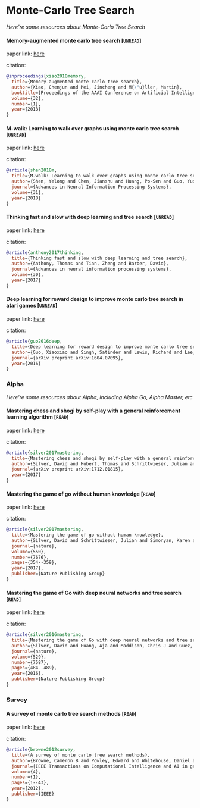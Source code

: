 # Monte-Carlo Tree Search
*Here're some resources about Monte-Carlo Tree Search*


#### Memory-augmented monte carlo tree search [`UNREAD`]

paper link: [here](https://ojs.aaai.org/index.php/AAAI/article/download/11531/11390)

citation: 
```bibtex
@inproceedings{xiao2018memory,
  title={Memory-augmented monte carlo tree search},
  author={Xiao, Chenjun and Mei, Jincheng and M{\"u}ller, Martin},
  booktitle={Proceedings of the AAAI Conference on Artificial Intelligence},
  volume={32},
  number={1},
  year={2018}
}
```
    


#### M-walk: Learning to walk over graphs using monte carlo tree search [`UNREAD`]

paper link: [here](https://proceedings.neurips.cc/paper_files/paper/2018/file/c6f798b844366ccd65d99bc7f31e0e02-Paper.pdf)

citation: 
```bibtex
@article{shen2018m,
  title={M-walk: Learning to walk over graphs using monte carlo tree search},
  author={Shen, Yelong and Chen, Jianshu and Huang, Po-Sen and Guo, Yuqing and Gao, Jianfeng},
  journal={Advances in Neural Information Processing Systems},
  volume={31},
  year={2018}
}
```

#### Thinking fast and slow with deep learning and tree search [`UNREAD`]

paper link: [here](https://proceedings.neurips.cc/paper/2017/file/d8e1344e27a5b08cdfd5d027d9b8d6de-Paper.pdf)

citation: 
```bibtex
@article{anthony2017thinking,
  title={Thinking fast and slow with deep learning and tree search},
  author={Anthony, Thomas and Tian, Zheng and Barber, David},
  journal={Advances in neural information processing systems},
  volume={30},
  year={2017}
}
```
    
    


#### Deep learning for reward design to improve monte carlo tree search in atari games [`UNREAD`]

paper link: [here](https://arxiv.org/pdf/1604.07095)

citation: 
```bibtex
@article{guo2016deep,
  title={Deep learning for reward design to improve monte carlo tree search in atari games},
  author={Guo, Xiaoxiao and Singh, Satinder and Lewis, Richard and Lee, Honglak},
  journal={arXiv preprint arXiv:1604.07095},
  year={2016}
}
```


### Alpha

*Here're some resources about Alpha, including Alpha Go, Alpha Master, etc*


#### Mastering chess and shogi by self-play with a general reinforcement learning algorithm [`READ`]

paper link: [here](https://arxiv.org/pdf/1712.01815.pdf)

citation: 
```bibtex
@article{silver2017mastering,
  title={Mastering chess and shogi by self-play with a general reinforcement learning algorithm},
  author={Silver, David and Hubert, Thomas and Schrittwieser, Julian and Antonoglou, Ioannis and Lai, Matthew and Guez, Arthur and Lanctot, Marc and Sifre, Laurent and Kumaran, Dharshan and Graepel, Thore and others},
  journal={arXiv preprint arXiv:1712.01815},
  year={2017}
}
```

#### Mastering the game of go without human knowledge [`READ`]

paper link: [here](https://discovery.ucl.ac.uk/id/eprint/10045895/1/agz_unformatted_nature.pdf)

citation: 
```bibtex
@article{silver2017mastering,
  title={Mastering the game of go without human knowledge},
  author={Silver, David and Schrittwieser, Julian and Simonyan, Karen and Antonoglou, Ioannis and Huang, Aja and Guez, Arthur and Hubert, Thomas and Baker, Lucas and Lai, Matthew and Bolton, Adrian and others},
  journal={nature},
  volume={550},
  number={7676},
  pages={354--359},
  year={2017},
  publisher={Nature Publishing Group}
}
```
    

#### Mastering the game of Go with deep neural networks and tree search [`READ`]

paper link: [here](https://www.rose-hulman.edu/class/cs/csse413/schedule/day16/MasteringTheGameofGo.pdf)

citation: 
```bibtex
@article{silver2016mastering,
  title={Mastering the game of Go with deep neural networks and tree search},
  author={Silver, David and Huang, Aja and Maddison, Chris J and Guez, Arthur and Sifre, Laurent and Van Den Driessche, George and Schrittwieser, Julian and Antonoglou, Ioannis and Panneershelvam, Veda and Lanctot, Marc and others},
  journal={nature},
  volume={529},
  number={7587},
  pages={484--489},
  year={2016},
  publisher={Nature Publishing Group}
}
```


### Survey

#### A survey of monte carlo tree search methods [`READ`]

paper link: [here](https://repository.essex.ac.uk/4117/1/MCTS-Survey.pdf)

citation: 
```bibtex
@article{browne2012survey,
  title={A survey of monte carlo tree search methods},
  author={Browne, Cameron B and Powley, Edward and Whitehouse, Daniel and Lucas, Simon M and Cowling, Peter I and Rohlfshagen, Philipp and Tavener, Stephen and Perez, Diego and Samothrakis, Spyridon and Colton, Simon},
  journal={IEEE Transactions on Computational Intelligence and AI in games},
  volume={4},
  number={1},
  pages={1--43},
  year={2012},
  publisher={IEEE}
}
```
    
    